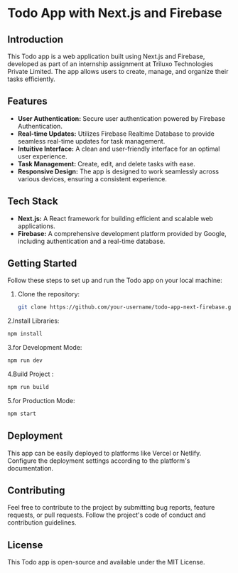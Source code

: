 # Todo App with Next.js and Firebase

## Introduction

This Todo app is a web application built using Next.js and Firebase, developed as part of an internship assignment at Triluxo Technologies Private Limited. The app allows users to create, manage, and organize their tasks efficiently.

## Features

- **User Authentication:** Secure user authentication powered by Firebase Authentication.
- **Real-time Updates:** Utilizes Firebase Realtime Database to provide seamless real-time updates for task management.
- **Intuitive Interface:** A clean and user-friendly interface for an optimal user experience.
- **Task Management:** Create, edit, and delete tasks with ease.
- **Responsive Design:** The app is designed to work seamlessly across various devices, ensuring a consistent experience.

## Tech Stack

- **Next.js:** A React framework for building efficient and scalable web applications.
- **Firebase:** A comprehensive development platform provided by Google, including authentication and a real-time database.

## Getting Started

Follow these steps to set up and run the Todo app on your local machine:

1. Clone the repository:

   ```bash
   git clone https://github.com/your-username/todo-app-next-firebase.git
2.Install Libraries:

   ```bash
   npm install
```
3.for Development Mode:

   ```bash
   npm run dev
```
4.Build Project :

   ```bash
   npm run build
```
5.for Production Mode:

   ```bash
   npm start
```
## Deployment
This app can be easily deployed to platforms like Vercel or Netlify. Configure the deployment settings according to the platform's documentation.

## Contributing
Feel free to contribute to the project by submitting bug reports, feature requests, or pull requests. Follow the project's code of conduct and contribution guidelines.

## License
This Todo app is open-source and available under the MIT License.
